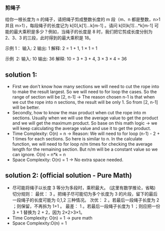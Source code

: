 ### 剪绳子

给你一根长度为 n 的绳子，请把绳子剪成整数长度的 m 段（m、n 都是整数，n>1 并且 m>1），每段绳子的长度记为 k[0],k[1]...k[m-1] 。请问 k[0]_k[1]_...\*k[m-1] 可能的最大乘积是多少？例如，当绳子的长度是 8 时，我们把它剪成长度分别为 2、3、3 的三段，此时得到的最大乘积是 18。

示例 1：
输入: 2
输出: 1
解释: 2 = 1 + 1, 1 × 1 = 1

示例  2:
输入: 10
输出: 36
解释: 10 = 3 + 3 + 4, 3 × 3 × 4 = 36

## solution 1:

- First we don't know how many sections we will need to cut the rope into to make the result largest. So we will need to for loop the cases.
  So the range of section will be [2, n-1] -> The reason chosen n-1 is that when we cut the rope into n sections, the result will be only 1.
  So from [2, n-1] will be better.
- Secondly, how to know the max product when cut the rope into m sections. Usually when we will use the average value to get the product and we will
  get the maximum product. So base on this math logic -> we will keep calculating the average value and use it to get the product.
- Time Complexity: O(n) = n -> Reason: We will need to for loop (n-1) - 2 + 1 times for each sections. So here is similar to n. In the calculate function,
  we will need to for loop n/m times for checking the average length for the remaining section. But n/m will be a constant value so we can ignore. O(n) = n\*k = n
- Space Complexity: O(n) = 1 -> No extra space needed.

## solution 2: (official solution - Pure Math)

- 尽可能将绳子以长度 3 等分为多段时，乘积最大。 (这里有数学推论，省略)
  切分规则：
  最优： 3 。把绳子尽可能切为多个长度为 3 的片段，留下的最后一段绳子的长度可能为 0,1,2 三种情况。
  次优： 2 。若最后一段绳子长度为 2 ；则保留，不再拆为 1+1 。
  最差： 1 。若最后一段绳子长度为 1 ；则应把一份 3 + 1 替换为 2 + 2，因为 2×2>3×1。
- Time Complexity: O(n) = 1 -> pure math
- Space Complexity:O(n) = 1
